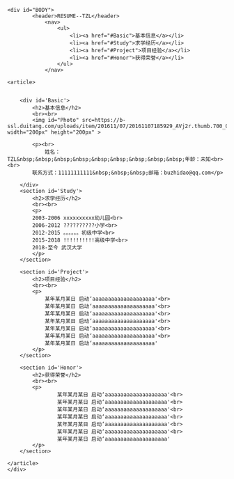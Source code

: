 <html>
<head>
    <meta charset="UTF-8">
    <title>TZL的劣质简历（非战斗人员请撤离）</title>

</head>
<style>
    body{
    background-image: url(http://file06.16sucai.com/2016/0921/0775e592c01372357a116c68472f2f72.jpg);
    }
#BODY{ 
    margin: 0 10%;
    background: rgb(10, 7, 27);
    font: 16px "Song Ti", serif;
}
header{
    background:rgb(21, 13, 39);
    font: bold 50px sans-serif;
    color:white;
    padding-bottom:5em;
    padding-top: 5em;
    text-align: center;
}
nav{
    margin:2em 0;
    text-align: center;
}
nav li{
    display: inline-block;
    margin: 0 4em;
    padding: 0.3em 1em;
    box-sizing: border-box;
    background-color: rgb(46, 44, 100);
    border: rgb(46, 44, 100) 1px solid;
    border-radius: 10px;
}
nav li a:link, nav li a:visited {
    color: white;
    text-decoration: none;
}
nav li a:hover {
    font-weight: bold;
}
article {
    padding: 0 2em;
    color:white;
}
 
 
#Basic{
    margin:0 0 7em 0;
}
#Basic img{
float:left;
margin:0 10em 0 0;
}
#Basic h2{
    margin: 0 ;
    padding: 0.3em 1em;
    box-sizing: border-box;
    background-color: rgb(46, 44, 100);
    border: rgb(46, 44, 100) 1px solid;
    border-radius: 10px;
}
#Basic p{
    margin: 0 ;
    padding: 100px 0;
    box-sizing: border-box;
    background-color: rgb(46, 44, 100);
    border: rgb(46, 44, 100) 1px solid;
    border-radius: 10px;
}
#Study{
    margin:0 0 7em 0;
}
#Study h2{
    margin: 0 ;
    padding: 0.3em 1em;
    box-sizing: border-box;
    background-color: rgb(46, 44, 100);
    border: rgb(46, 44, 100) 1px solid;
    border-radius: 10px;
}
#Study p{
    margin: 0 ;
    padding: 40px 1em;
    box-sizing: border-box;
    background-color: rgb(46, 44, 100);
    border: rgb(46, 44, 100) 1px solid;
    border-radius: 10px;
}
#Project{
    margin:0 0 7em 0;
}
#Project h2{
    margin: 0 ;
    padding: 0.3em 1em;
    box-sizing: border-box;
    background-color: rgb(46, 44, 100);
    border: rgb(46, 44, 100) 1px solid;
    border-radius: 10px;
}
#Project p{
    margin: 0 ;
    padding: 40px 1em;
    box-sizing: border-box;
    background-color: rgb(46, 44, 100);
    border: rgb(46, 44, 100) 1px solid;
    border-radius: 10px;
}
#Honor{
    margin:0 0 7em 0;
}
#Honor h2{
    margin: 0 ;
    padding: 0.3em 1em;
    box-sizing: border-box;
    background-color: rgb(46, 44, 100);
    border: rgb(46, 44, 100) 1px solid;
    border-radius: 10px;
}
#Honor p{
    margin: 0 ;
    padding: 40px 1em;
    box-sizing: border-box;
    background-color: rgb(46, 44, 100);
    border: rgb(46, 44, 100) 1px solid;
    border-radius: 10px;
}
</style>
<body>
    
    <div id="BODY">
            <header>RESUME--TZL</header>
                <nav>
                    <ul>
                        <li><a href="#Basic">基本信息</a></li>
                        <li><a href="#Study">求学经历</a></li>
                        <li><a href="#Project">项目经验</a></li>
                        <li><a href="#Honor">获得荣誉</a></li>
                    </ul>
                </nav>  

    <article>
        

        <div id='Basic'>
            <h2>基本信息</h2>
            <br><br>
            <img id="Photo" src=https://b-ssl.duitang.com/uploads/item/201611/07/20161107185929_AVj2r.thumb.700_0.jpeg  width="200px" height="200px" >
            
            <p><br>
                姓名：TZL&nbsp;&nbsp;&nbsp;&nbsp;&nbsp;&nbsp;&nbsp;&nbsp;&nbsp;年龄：未知<br><br>
            联系方式：11111111111&nbsp;&nbsp;&nbsp;邮箱：buzhidao@qq.com</p>
            
        </div>
        <section id='Study'>
            <h2>求学经历</h2>
            <br><br>
            <p>
            2003-2006 xxxxxxxxxx幼儿园<br>
            2006-2012 ??????????小学<br>
            2012-2015 。。。。。。初级中学<br>
            2015-2018 !!!!!!!!!!高级中学<br>
            2018-至今 武汉大学
            </p>
        </section>

        <section id='Project'>
            <h2>项目经验</h2>
            <br><br>
            <p>
                某年某月某日 启动‘aaaaaaaaaaaaaaaaaaaa'<br>
                某年某月某日 启动‘aaaaaaaaaaaaaaaaaaaa'<br>
                某年某月某日 启动‘aaaaaaaaaaaaaaaaaaaa'<br>
                某年某月某日 启动‘aaaaaaaaaaaaaaaaaaaa'<br>
                某年某月某日 启动‘aaaaaaaaaaaaaaaaaaaa'<br>
                某年某月某日 启动‘aaaaaaaaaaaaaaaaaaaa'<br>
                某年某月某日 启动‘aaaaaaaaaaaaaaaaaaaa'
            </p>
        </section>

        <section id='Honor'>
            <h2>获得荣誉</h2>
            <br><br>
            <p>
                    某年某月某日 启动‘aaaaaaaaaaaaaaaaaaaa'<br>
                    某年某月某日 启动‘aaaaaaaaaaaaaaaaaaaa'<br>
                    某年某月某日 启动‘aaaaaaaaaaaaaaaaaaaa'<br>
                    某年某月某日 启动‘aaaaaaaaaaaaaaaaaaaa'<br>
                    某年某月某日 启动‘aaaaaaaaaaaaaaaaaaaa'<br>
                    某年某月某日 启动‘aaaaaaaaaaaaaaaaaaaa'<br>
                    某年某月某日 启动‘aaaaaaaaaaaaaaaaaaaa'
            </p>
        </section>

    </article>  
    </div>   
</body>
</html>
